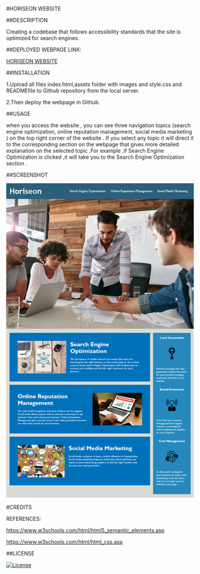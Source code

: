 #HORISEON WEBSITE

##DESCRIPTION

Creating a codebase that follows accessibility standards that the site is optimized for search engines.

##DEPLOYED WEBPAGE LINK:

[HORISEON WEBSITE](https://priyankav89.github.io/homework-module-01/)

##INSTALLATION

1.Upload all files index.html,assets folder with images and style.css and READMEfile to Github repository from the local server.

2.Then deploy the webpage in Github.


##USAGE

when you access the website , you can see three navigation topics (search engine optimization, online reputation management, social media marketing ) on the top right corner of the website . If you select any topic it will direct it to the corresponding section on the webpage that gives more detailed explanation on the selected topic .For example ,if Search Engine Optimization is clicked ,it will take you to the Search Engine Optimization section .

##SCREENSHOT

![screenshot](./assets/images/01-html-css-git-homework-demo.png)


#CREDITS

REFERENCES:

https://www.w3schools.com/html/html5_semantic_elements.asp

https://www.w3schools.com/html/html_css.asp



##LICENSE

[![License](https://img.shields.io/badge/License-MIT-blue.svg)](https://opensource.org/licenses/MIT)

